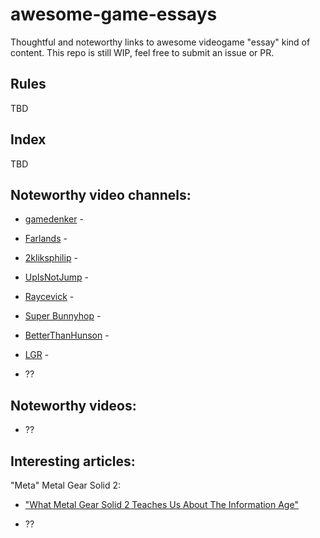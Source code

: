# awesome-game-essays

Thoughtful and noteworthy links to awesome videogame "essay" kind of content.
This repo is still WIP, feel free to submit an issue or PR.

## Rules

TBD

## Index

TBD

## Noteworthy video channels:

- [gamedenker](https://www.youtube.com/channel/UCMXXBuIQvUD45EtfWqzU0FQ) - <add small description>

- [Farlands](https://www.youtube.com/channel/UCKmGmd4K-Kv17fu0TMJ5Z0A) - <add small description>

- [2kliksphilip](https://www.youtube.com/user/2kliksphilip) - <add small description>

- [UpIsNotJump](https://www.youtube.com/user/hamlin351) - <add small description>

- [Raycevick](https://www.youtube.com/channel/UC1JTQBa5QxZCpXrFSkMxmPw) - <add small description>

- [Super Bunnyhop](https://www.youtube.com/user/bunnyhopshow/) - <add small description>

- [BetterThanHunson](https://www.youtube.com/channel/UCNfzJQEndd6pJ_LFzyf4m8g) - <add small description>

- [LGR](https://www.youtube.com/user/phreakindee) - <add small description>

- ??

## Noteworthy videos:

- ??

## Interesting articles:


"Meta" Metal Gear Solid 2:

- ["What Metal Gear Solid 2 Teaches Us About The Information Age"](http://www.gamesetwatch.com/2010/06/what_metal_gear_solid_teaches.php)

- ??



